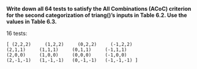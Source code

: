 **Write down all 64 tests to satisfy the All Combinations (ACoC) criterion for the second
categorization of triang()’s inputs in Table 6.2. Use the values in Table 6.3.**

16 tests:
```
[ (2,2,2)     (1,2,2)     (0,2,2)     (-1,2,2)
(2,1,1)     (1,1,1)     (0,1,1)     (-1,1,1)
(2,0,0)     (1,0,0)     (0,0,0)     (-1,0,0)
(2,-1,-1)   (1,-1,-1)   (0,-1,-1)   (-1,-1,-1) ]
```
